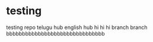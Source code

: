 # testing
testing repo
telugu hub 
english hub
hi hi hi
branch branch bbbbbbbbbbbbbbbbbbbbbbbbbbbbbbb
